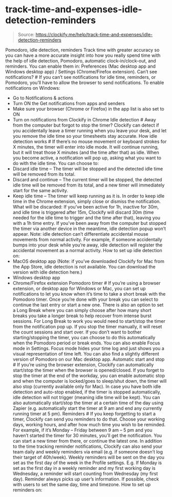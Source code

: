 # track-time-and-expenses-idle-detection-reminders

> Source: https://clockify.me/help/track-time-and-expenses/idle-detection-reminders

Pomodoro, idle detection, reminders
Track time with greater accuracy so you can have a more accurate insight into how you really spend time with the help of idle detection, Pomodoro, automatic clock-in/clock-out, and reminders. You can enable them in: Preferences (Mac desktop app and Windows desktop app) / Settings (Chrome/Firefox extension).
Can’t see notifications? #
If you can’t see notifications for idle time, reminders, or Pomodoro, you’ll have to allow the browser to send notifications.
To enable notifications on Windows:
- Go to Notifications & actions
- Turn ON the Get notifications from apps and senders
- Make sure your browser (Chrome or Firefox) in the app list is also set to ON
- Turn on notifications from Clockify in Chrome
Idle detection #
Away from the computer but forgot to stop the timer? Clockify can detect if you accidentally leave a timer running when you leave your desk, and let you remove the idle time so your timesheets stay accurate.
How idle detection works #
If there’s no mouse movement or keyboard strokes for X minutes, the timer will enter into idle mode. It will continue running, but it will treat those X minutes (and the time after that) as idle. When you become active, a notification will pop up, asking what you want to do with the idle time.
You can choose to:
- Discard idle time – The timer will be stopped and the detected idle time will be removed from its total.
- Discard and continue – The current timer will be stopped, the detected idle time will be removed from its total, and a new timer will immediately start for the same activity.
- Keep idle time – The timer will keep running as it is. In order to keep idle time in the Chrome extension, simply close or dismiss the notification.
What will be discarded: If you’ve been active for 1h, inactive for 30m, and idle time is triggered after 15m, Clockify will discard 30m (time needed for the idle time to trigger and the time after that), leaving you with a 1h time entry.
If you’ve been away from the computer but stopped the timer via another device in the meantime, idle detection popup won’t appear.
Note: idle detection can’t differentiate accidental mouse movements from normal activity. For example, if someone accidentally bumps into your desk while you’re away, idle detection will register the accidental movement as a normal activity.
How to set up idle detection on:
- MacOS desktop app (Note: if you’ve downloaded Clockify for Mac from the App Store, idle detection is not available. You can download the version with idle detection here.)
- Windows desktop app
- Chrome/Firefox extension
Pomodoro timer #
If you’re using a browser extension, or desktop app for Windows or Mac, you can set up notifications to let you know when it’s time to take a short break with the Pomodoro timer.
Once you’re done with your break you can select to continue the last entry or start a new one.
There is also an option to set a Long Break where you can simply choose after how many short breaks you take a longer break to help recover from intense burst sessions.
For Long Break to work you would need to start/stop the timer from the notification pop up. If you stop the timer manually, it will reset the count sessions and start over.
If you don’t want to bother starting/stopping the timer, you can choose to do this automatically when the Pomodoro period or break ends.
You can also enable Focus mode in Settings. Focus mode hides your time log and just shows you a visual representation of time left.
You can also find a slightly different version of Pomodoro on our Mac desktop app.
Automatic start and stop #
If you’re using the browser extension, Clockify can automatically start/stop the timer when the browser is opened/closed.
If you forget to stop the timer at the end of the workday, you can enable automatic stop and when the computer is locked/goes to sleep/shut down, the timer will also stop (currently available only for Mac).
In case you have both idle detection and auto-stop enabled, if the timer is stopped automatically, idle detection will not trigger (meaning idle time will be kept).
You can also automatically start/stop the timer at a certain time of the day using Zapier (e.g. automatically start the timer at 9 am and end any currently running timer at 5 pm).
Reminders #
If you keep forgetting to start a timer, Clockify can send you reminders to do that.
Choose your working days, working hours, and after how much time you wish to be reminded.
For example, if it’s Monday – Friday between 9 am – 5 pm and you haven’t started the timer for 30 minutes, you’ll get the notification. You can start a new timer from there, or continue the latest one.
In addition to the time tracking reminder notifications, Clockify can also send your team daily and weekly reminders via email (e.g. if someone doesn’t log their target of 40h/week).
Weekly reminders will be sent on the day you set as the first day of the week in the Profile settings.
E.g. If Monday is set as the first day in a weekly reminder and my first working day is Wednesday, a reminder will start counting from Wednesday (my first day).
Reminder always picks up user’s information. If possible, check with users to set the same day, time and timezone.
How to set up reminders on: